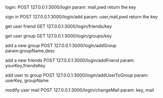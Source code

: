 login:
POST 127.0.0.1:3000/login    param: mail,pwd
return the key

sign in
POST 127.0.0.1:3000/login/add param: user,mail,pwd
return the key


get user friend
GET 127.0.0.1:3000/login/friends/key

get user group
GET 127.0.0.1:3000/login/groups/key


add a new group 
POST 127.0.0.1:3000/login/addGroup  param:groupName,desc 

add a new friends
POST 127.0.0.1:3000/login/addFriend param: yourKey,friendsKey

add user to group 
POST 127.0.0.1:3000/login/addUserToGroup param: userKey, groupName


modify user mail
POST 127.0.0.1:3000/login/changeMail param: key, mail
